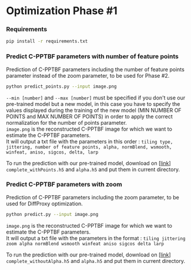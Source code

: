 # Optimization Phase #1 

### Requirements
```bash 
pip install -r requirements.txt
```

### Predict C-PPTBF parameters with number of feature points
Prediction of C-PPTBF parameters including the number of feature points parameter instead of the zoom parameter, to be used for Phase #2.

```bash 
python predict_points.py --input image.png
```

`--min [number]` and `--max [number]` must be specified if you don't use our pre-trained model but a new model, in this case you have to specify the values displayed during the training of the new model (MIN NUMBER OF POINTS and MAX NUMBER OF POINTS) in order to apply the correct normalization for the number of points parameter.   
`image.png` is the reconstructed C-PPTBF image for which we want to estimate the C-PPTBF parameters.   
It will output a txt file with the parameters in this order : `tiling type, jittering, number of feature points, alpha, normBlend, wsmooth, winfeat, aniso, sigcos, delta, larp`

To run the prediction with our pre-trained model, download on [[link](https://seafile.unistra.fr/d/4c57922791fc406581f3/)] `complete_withPoints.h5` and `alpha.h5` and put them in current directory.

### Predict C-PPTBF parameters with zoom
Prediction of C-PPTBF parameters including the zoom parameter, to be used for DiffProxy optimization.

```bash 
python predict.py --input image.png
```

`image.png` is the reconstructed C-PPTBF image for which we want to estimate the C-PPTBF parameters.   
It will output a txt file with the parameters in the format : `tiling jittering zoom alpha normBlend wsmooth winfeat aniso sigcos delta larp`

To run the prediction with our pre-trained model, download on [[link](https://seafile.unistra.fr/d/4c57922791fc406581f3/)] `complete_withoutAlpha.h5` and `alpha.h5` and put them in current directory.



